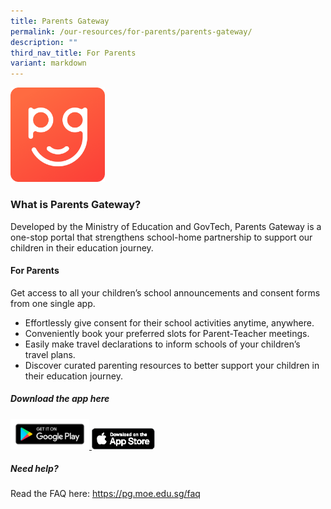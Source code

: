```yaml
---
title: Parents Gateway
permalink: /our-resources/for-parents/parents-gateway/
description: ""
third_nav_title: For Parents
variant: markdown
---
```

<img src="/images/For%20Parents/2022_parents_gateway_logo.png" style="width:30%">

<h3>What is Parents Gateway?</h3>

Developed by the Ministry of Education and GovTech, Parents Gateway is a one-stop portal that strengthens school-home partnership to support our children in their education journey.

<h4>For Parents</h4>

Get access to all your children’s school announcements and consent forms from one single app.

*   Effortlessly give consent for their school activities anytime, anywhere.
*   Conveniently book your preferred slots for Parent-Teacher meetings.
*   Easily make travel declarations to inform schools of your children’s travel plans.
*   Discover curated parenting resources to better support your children in their education journey.

<h5>Download the app here</h5>
			<a href="https://play.google.com/store/apps/details?id=com.moe.pgp&amp;hl=en_SG&amp;gl=US&amp;pli=1" target="_blank" rel="noopener noreferrer">
				<img src="/images/School%20&amp;%20Extra%20Logos/google-play-badge-300x116-1.png" style="width:25%"> </a>
			<a href="https://apps.apple.com/sg/app/parents-gateway/id1267198708" target="_blank" rel="noopener noreferrer">
				<img src="/images/School%20&amp;%20Extra%20Logos/Download_on_the_App_Store_Badge_US-UK_blk_092917.png" style="width:20%"> </a>

<h5>Need help?</h5>
Read the FAQ here: <a href="https://pg.moe.edu.sg/faq" target="_blank" rel="noopener noreferrer">https://pg.moe.edu.sg/faq</a>